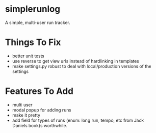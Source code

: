 simplerunlog
===========

A simple, multi-user run tracker.


Things To Fix
=============

* better unit tests
* use reverse to get view urls instead of hardlinking in templates
* make settings.py robust to deal with local/production versions of the settings

Features To Add
===============

* multi user
* modal popup for adding runs
* make it pretty
* add field for types of runs (enum: long run, tempo, etc from Jack Daniels
  book)s worthwhile.
